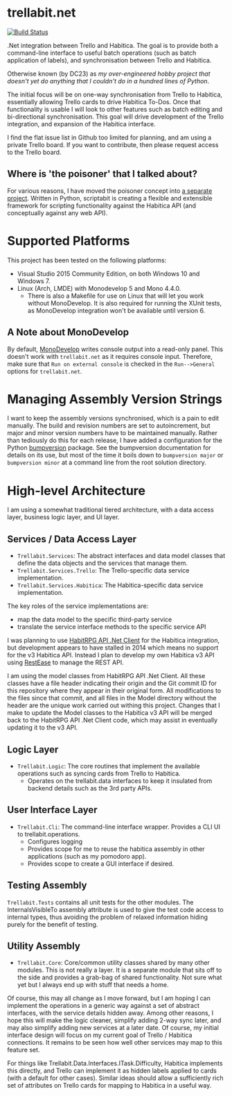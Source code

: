 # trellabit.net
[![Build Status](https://travis-ci.org/DC23/trellabit.net.svg?branch=master)](https://travis-ci.org/DC23/trellabit.net)


.Net integration between Trello and Habitica. The goal is to provide both
a command-line interface to useful batch operations (such as batch application
of labels), and synchronisation between Trello and Habitica. 

Otherwise known (by DC23) as *my over-engineered hobby project that doesn't 
yet do anything that I couldn't do in a hundred lines of Python*.

The initial focus will be on one-way synchronisation from Trello to Habitica,
essentially allowing Trello cards to drive Habitica To-Dos.  Once that
functionality is usable I will look to other features such as batch editing and
bi-directional synchronisation.  This goal will drive development of the Trello
integration, and expansion of the Habitica interface.

I find the flat issue list in Github too limited for planning, and am using
a private Trello board. If you want to contribute, then please request access to
the Trello board.

## Where is 'the poisoner' that I talked about?
For various reasons, I have moved the poisoner concept into [a separate
project](https://github.com/DC23/scriptabit).
Written in Python, scriptabit is creating a flexible and extensible framework
for scripting functionality against the Habitica API (and conceptually against
any web API).

# Supported Platforms
This project has been tested on the following platforms:

* Visual Studio 2015 Community Edition, on both Windows 10 and Windows 7.
* Linux (Arch, LMDE) with Monodevelop 5 and Mono 4.4.0.
  * There is also a Makefile for use on Linux that will let you work without MonoDevelop. 
It is also required for running the XUnit tests, as MonoDevelop integration won't be available
until version 6.

## A Note about MonoDevelop
By default, [MonoDevelop](http://www.monodevelop.com/) writes console output
into a read-only panel.
This doesn't work with `trellabit.net` as it requires console input.
Therefore, make sure that `Run on external console` is checked in the
`Run-->General` options for `trellabit.net`.

# Managing Assembly Version Strings
I want to keep the assembly versions synchronised, which is a pain to edit
manually. The build and revision numbers are set to autoincrement, but major and
minor version numbers have to be maintained manually. Rather than tediously do
this for each release, I have added a configuration for the Python
[bumpversion](https://github.com/peritus/bumpversion) package. See the
bumpversion documentation for details on its use, but most of the time it boils
down to `bumpversion major` or `bumpversion minor` at a command line from the
root solution directory.

# High-level Architecture

I am using a somewhat traditional tiered architecture, with a data access layer,
business logic layer, and UI layer.

## Services / Data Access Layer
* `Trellabit.Services`: The abstract interfaces and data model classes that define the data objects and the services that manage them.
* `Trellabit.Services.Trello`: The Trello-specific data service implementation.
* `Trellabit.Services.Habitica`: The Habitica-specific data service implementation.

The key roles of the service implementations are:
* map the data model to the specific third-party service
* translate the service interface methods to the specific service API

I was planning to use [HabitRPG API .Net Client](https://github.com/marska/habitrpg-api-dotnet-client)
for the Habitica integration, but development appears to have stalled in 2014 which means no
support for the v3 Habitica API. Instead I plan to develop my own Habitica v3 API using 
[RestEase](https://github.com/canton7/RestEase) to manage the REST API.

I am using the model classes from HabitRPG API .Net Client. All these classes
have a file header indicating their origin and the Git commit ID for this repository where they
appear in their original form. All modifications to the files since that commit,
and all files in the Model directory without the header are the unique work
carried out withing this project. Changes that I make to update the Model classes to the
Habitica v3 API will be merged back to the HabitRPG API .Net Client code, which may assist in
eventually updating it to the v3 API.

## Logic Layer
* `Trellabit.Logic`: The core routines that implement the available operations such as syncing cards from Trello to Habitica.
    * Operates on the trellabit.data interfaces to keep it insulated from backend details such as the 3rd party APIs.

## User Interface Layer
* `Trellabit.Cli`: The command-line interface wrapper. Provides a CLI UI to trellabit.operations.
    * Configures logging
    * Provides scope for me to reuse the habitica assembly in other applications (such as my pomodoro app).
    * Provides scope to create a GUI interface if desired.

## Testing Assembly
`Trellabit.Tests` contains all unit tests for the other modules. The
InternalsVisibleTo assembly attribute is used to give the test code access to
internal types, thus avoiding the problem of relaxed information hiding purely
for the benefit of testing. 

## Utility Assembly
* `Trellabit.Core`: Core/common utility classes shared by many other modules.
This is not really a layer. It is a separate module that sits off to the side
and provides a grab-bag of shared functionality. Not sure what yet but I always
end up with stuff that needs a home.
    
Of course, this may all change as I move forward, but I am hoping I can
implement the operations in a generic way against a set of abstract interfaces,
with the service details hidden away.  Among other reasons, I hope this will
make the logic cleaner, simplify adding 2-way sync later, and may also simplify
adding new services at a later date. Of course, my initial interface design will
focus on my current goal of Trello / Habitica connections. It remains to be seen
how well other services may map to this feature set.

For things like Trellabit.Data.Interfaces.ITask.Difficulty, Habitica implements
this directly, and Trello can implement it as hidden labels applied to cards
(with a default for other cases).  Similar ideas should allow a sufficiently
rich set of attributes on Trello cards for mapping to Habitica in a useful way.
